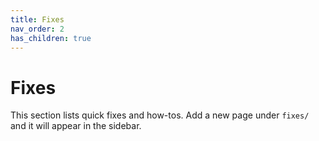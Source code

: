 ```yaml
---
title: Fixes
nav_order: 2
has_children: true
---
```


# Fixes

This section lists quick fixes and how-tos. Add a new page under `fixes/` and it will appear in the sidebar.
